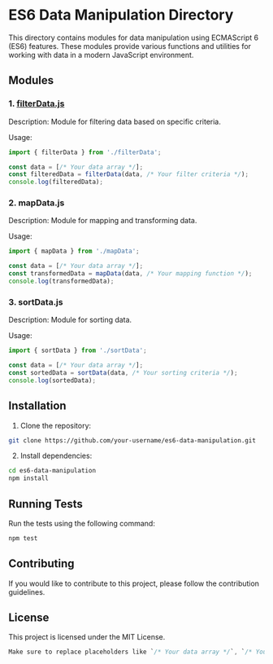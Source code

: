 # ES6 Data Manipulation Directory

This directory contains modules for data manipulation using ECMAScript 6 (ES6) features. These modules provide various functions and utilities for working with data in a modern JavaScript environment.

## Modules

### 1. [filterData.js](./filterData.js)

Description: Module for filtering data based on specific criteria.

Usage:
```javascript
import { filterData } from './filterData';

const data = [/* Your data array */];
const filteredData = filterData(data, /* Your filter criteria */);
console.log(filteredData);
```


### 2. mapData.js

Description: Module for mapping and transforming data.

Usage:
```javascript
import { mapData } from './mapData';

const data = [/* Your data array */];
const transformedData = mapData(data, /* Your mapping function */);
console.log(transformedData);
```


### 3. sortData.js

Description: Module for sorting data.

Usage:
```javascript
import { sortData } from './sortData';

const data = [/* Your data array */];
const sortedData = sortData(data, /* Your sorting criteria */);
console.log(sortedData);
```


## Installation

1. Clone the repository:
```bash
git clone https://github.com/your-username/es6-data-manipulation.git
```

2. Install dependencies:
```bash
cd es6-data-manipulation
npm install
```


## Running Tests

Run the tests using the following command:
```bash
npm test
```


## Contributing

If you would like to contribute to this project, please follow the contribution guidelines.


## License

This project is licensed under the MIT License.
```css
Make sure to replace placeholders like `/* Your data array */`, `/* Your filter criteria */`, and others with your actual code and descriptions. Additionally, you may want to include a `CONTRIBUTING.md` file for guidelines on how others can contribute to your project.
```
